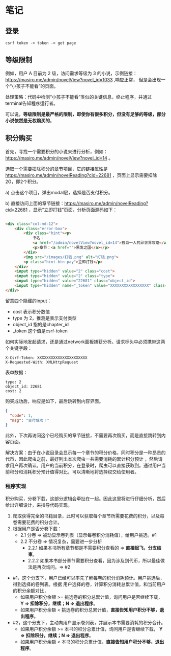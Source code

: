 # 笔记

## 登录

```
csrf token -> token -> get page
```

## 等级限制

例如，用户 A 目前为 2 级，访问需求等级为 3 的小说，示例链接：https://masiro.me/admin/novelView?novel_id=1033 ,响应正常，
但是会出现一个“小孩子不能看”的页面。

处理策略：代码中检测“小孩子不能看”类似的关键信息，终止程序，并通过terminal告知程序运行者。

可以说，**等级限制是最严格的限制，即使你有很多积分，但没有足够的等级，部分小说依然是无权购买的**。

## 积分购买

首先，寻找一个需要积分的小说来进行分析，例如：https://masiro.me/admin/novelView?novel_id=14 。

选取一个需要扣除积分的章节项目，它的链接属性是 https://masiro.me/admin/novelReading?cid=22681 ，页面上显示需要扣除2G，即2个积分。

a) 点击这个项目，弹出modal层，选择是否支付积分。

b) 直接访问上面的章节链接：https://masiro.me/admin/novelReading?cid=22681 ，显示“立即打钱”页面，分析页面源码如下：

```html

<div class="col-md-12">
    <div class="error-box">
        <div class="hint"><p>
            书名：
            <a href="/admin/novelView?novel_id=14">独自一人的异世界攻略</a></p>
            <p>章节：<a href="">黑发之国</a></p>
        </div>
        <img src="/images/打钱.png" alt="打钱.png">
        <p class="hint-btn pay">立即打钱</p>
    </div>
    <input type="hidden" value="2" class="cost">
    <input type="hidden" value="2" class="type">
    <input type="hidden" value="22681" class="object_id">
    <input type="hidden" name="_token" value="XXXXXXXXXXXXXXXXX" class="csrf">
</div>
```

留意四个隐藏的input：

- cost 表示积分数值
- type 为 2，推测是表示支付类型
- object_id 指的是chapter_id
- _token 这个值是csrf-token

如何实际地发起请求，还是通过network面板捕获分析。请求标头中必须携带这两个关键字段：

```
X-Csrf-Token: XXXXXXXXXXXXXXXXXXXXXX
X-Requested-With: XMLHttpRequest
```

表单数据：

```
type: 2
object_id: 22681
cost: 2
```

购买成功后，响应是如下，最后跳转到内容界面。

```json
{
  "code": 1,
  "msg": "支付成功！"
}
```

此外，下次再访问这个已经购买的章节链接，不需要再次购买，而是直接跳转到内容页面。

解决方案：由于在小说目录会显示每一个章节的积分价格，同时积分是一种昂贵的代币，因此爬虫之前，最好列出本次爬虫一共需要消耗的累计积分预计
，然后请求用户再次确认。用户的当前积分，在登录时，爬虫可以直接获取到。通过用户当前积分和消耗积分预计值得对比，可以清晰地将选择权交给使用者。

### 程序实现

积分购买，分卷下载，这部分逻辑会牵扯在一起。因此这里将进行仔细分析，然后给出详细设计，来指导代码实现。

1. 爬取获得完全的书籍目录，此时可以获取每个章节所需要花费的积分，以及每卷需要花费的积分合计。
2. 根据用户是否分卷下载：
   - 2.1 分卷 => 被动显示卷列表（显示每卷积分消耗值），给用户挑选。#1
   - 2.2 不分卷 => 情况复杂，需要进一步分析
     - 2.2.1 如果本书所有章节都是不需要积分查看的 => **直接起飞，分支结束**。
     - 2.2.2 如果本书部分章节需要积分查看，因为涉及到代币，所以最佳做法是再次询问。=> #2

- #1，这个分支下，用户已经可以率先了解每卷的积分消耗预计。用户挑选后，得到选择的卷列表。根据
  用户选择的卷，计算积分消耗总累计值，和当前用户的积分余额对比，
  - 如果用户积分余额 >= 挑选卷的积分总累计值，询问用户是否继续下载， **Y => 扣除积分，继续；N => 退出程序**。
  - 如果用户积分余额 < 挑选卷的积分总累计值，**直接告知用户积分不够，退出程序**。
- #2，这个分支下，主动向用户显示卷列表，并展示本书需要消耗的积分合计。
  - 如果用户积分余额 >= 本书的积分总累计值，询问用户是否继续下载， **Y => 扣除积分，继续；N => 退出程序**。
  - 如果用户积分余额 < 本书的积分总累计值，**直接告知用户积分不够，退出程序**。
        
